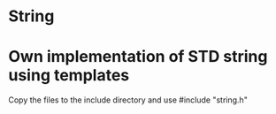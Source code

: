# String
# Own implementation of STD string using templates

Copy the files to the include directory and  use #include "string.h"
